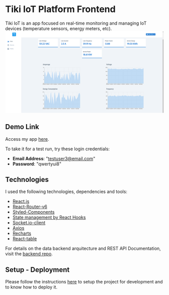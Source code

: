 # Tiki IoT Platform Frontend
Tiki IoT is an app focused on real-time monitoring and managing IoT devices (temperature sensors, energy meters, etc).
![tiki app dashboard](/tiki_app.png)
## Demo Link 
Access my app [here](https://tiki-iot.herokuapp.com/).

To take it for a test run, try these login credentials:
- **Email Address**: "testuser3@email.com"
- **Password**: "qwertyui8"
## Technologies
I used the following technologies, dependencies and tools:
- [React.js](https://reactjs.org/)
- [React-Router-v6](https://reactrouter.com/docs/en/v6/getting-started/overview)
- [Styled-Components](https://styled-components.com/)
- [State management by React Hooks ](https://reactjs.org/docs/hooks-reference.html)
- [Socket.io-client](https://www.npmjs.com/package/socket.io-client)
- [Axios](https://axios-http.com/docs/intro)
- [Recharts](https://recharts.org/)
- [React-table](https://www.npmjs.com/package/react-table)

For details on the data backend arquitecture and REST API Documentation, visit the [backend repo](https://github.com/MarcoCiau/tiki).
## Setup - Deployment
Please follow the instructions [here](/Developer.md) to setup the project for development and to know how to deploy it. 
